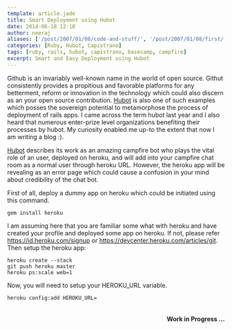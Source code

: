 ```yaml
---
template: article.jade
title: Smart Deployment using Hubot
date: 2014-06-18 12:10
author: neeraj
aliases: ['/post/2007/01/08/code-and-stuff/', '/post/2007/01/08/first/', '/post/2008/01/08/first']
categories: [Ruby, Hubot, Capistrano]
tags: [ruby, rails, hubot, capistrano, basecamp, campfire]
excerpt: Smart and Easy Deployment using Hubot
---
```

Github is an invariably well-known name in the world of open source. Githut consistently provides a propitious and favorable platforms for any betterment, reform or innovation in the technology which could also discern as an your open source contribution. <a href='https://hubot.github.com'>Hubot</a> is also one of such examples which posses the sovereign potential to metamorphose the process of deployment of rails apps. I came across the term hubot last year and I also heard that numerous enter-prize level organizations benefiting their processes by hubot. My curiosity enabled me up-to the extent that now I am writing a blog :).

<a href='https://hubot.github.com'>Hubot</a> describes its work as an amazing campfire bot who plays the vital role of an user, deployed on heroku, and will add into your campfire chat room as a normal user through heroku URL. However, the heroku app will be revealing as an error page which could cause a confusion in your mind about credibility of the chat bot.

First of all, deploy a dummy app on heroku which could be initiated using this command. 

```
gem install heroku
```
I am assuming here that you are familiar some what with heroku and have created your profile and deployed some app on heroku. If not, please refer https://id.heroku.com/signup or https://devcenter.heroku.com/articles/git.
Then setup the heroku app:

```
heroku create --stack 
git push heroku master 
heroku ps:scale web=1
```

Now, you will need to setup your HEROKU_URL variable. 
```
heroku config:add HEROKU_URL=
```

<h4 style='float: right'>Work in Progress ... </h4><br/><br/>
